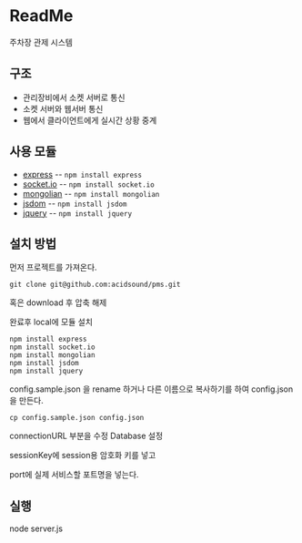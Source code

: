 ReadMe
======

주차장 관제 시스템

구조
----
* 관리장비에서 소켓 서버로 통신
* 소켓 서버와 웹서버 통신
* 웹에서 클라이언트에게 실시간 상황 중계

사용 모듈
--------
* [express](http://expressjs.com/) -- `npm install express`
* [socket.io](http://socket.io/) -- `npm install socket.io`
* [mongolian](https://github.com/marcello3d/node-mongolian) -- `npm install mongolian`
* [jsdom](https://github.com/tmpvar/jsdom) -- `npm install jsdom`
* [jquery](https://github.com/coolaj86/node-jquery) -- `npm install jquery`

설치 방법
--------
먼저 프로젝트를 가져온다.

    git clone git@github.com:acidsound/pms.git

혹은 download 후 압축 해제

완료후 local에 모듈 설치

    npm install express
    npm install socket.io
    npm install mongolian
    npm install jsdom
    npm install jquery

config.sample.json 을 rename 하거나 다른 이름으로 복사하기를 하여 config.json 을 만든다.

    cp config.sample.json config.json

connectionURL 부분을 수정 Database 설정

sessionKey에 session용 암호화 키를 넣고

port에 실제 서비스할 포트명을 넣는다.

실행
---
node server.js
